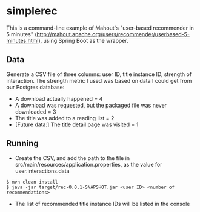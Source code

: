 # simplerec

This is a command-line example of Mahout's "user-based recommender in 5 minutes" (http://mahout.apache.org/users/recommender/userbased-5-minutes.html), using Spring Boot as the wrapper.

## Data

Generate a CSV file of three columns: user ID, title instance ID, strength of interaction. The strength metric I used was based on data I could get from our Postgres database:
* A download actually happened = 4
* A download was requested, but the packaged file was never downloaded = 3
* The title was added to a reading list = 2
* [Future data:] The title detail page was visited = 1

## Running

* Create the CSV, and add the path to the file in src/main/resources/application.properties, as the value for user.interactions.data
```
$ mvn clean install
$ java -jar target/rec-0.0.1-SNAPSHOT.jar <user ID> <number of recommendations>
```
* The list of recommended title instance IDs will be listed in the console